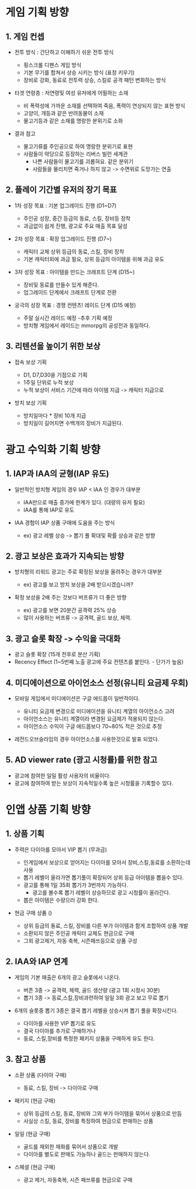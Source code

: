 # 게임 기획 방향
## 1. 게임 컨셉
- 전투 방식 : 간단하고 이해하기 쉬운 전투 방식
  - 횡스크롤 디펜스 게임 방식
  - 기본 무기를 합쳐서 상승 시키는 방식 (표창 키우기)
  - 장비로 강화, 동료로 전투력 상승, 스킬로 공격 패턴 변화하는 방식

- 타겟 연령층 : 저연령및 여성 유저에게 어필하는 소재 
  - 비 폭력성에 가까운 소재를 선택하여 죽음, 폭력이 연상되지 않는 표현 방식
  - 고양이, 개등과 같은 반려동물이 소재
  - 물고기등과 같은 소재를 명랑한 분위기로 소화  

- 결과 참고
  - 물고기류를 주인공으로 하여 명랑한 분위기로 표현
  - 사람들이 악당으로 등장하는 리버스 빌런 세계관
    - 나쁜 사람들이 물고기를 괴롭혀요. 같은 분위기
    - 사람들을 물리치면 죽거나 하지 않고 -> 수면위로 도망가는 연출 

## 2. 플레이 기간별 유저의 장기 목표
- 1차 성장 목표 : 기본 업그레이드 진행 (D1~D7)
  - 주인공 성장, 중간 등급의 동료, 스킬, 장비등 장착
  - 과금없이 쉽게 진행, 광고로 주요 매출 목표 달성

- 2차 성장 목표 : 확장 업그레이드 진행 (D7~)
  - 캐릭터 교체 상위 등급의 동료, 스킬, 장비 장착
  - 기본 캐릭터외에 과금 필요, 상위 등급의 아이템을 위해 과금 유도

- 3차 성장 목표 : 아이템을 만드는 크래프트 단계 (D15~)
  - 장비및 동료를 만들수 있게 해준다.
  - 업그레이드 단계에서 크래프트 단계로 전환

- 궁극의 성장 목표 : 경쟁 컨텐츠! 레이드 단계 (D15 예정)
  - 주말 실시간 레이드 예정 -추후 기획 예정
  - 방치형 게임에서 레이드는 mmorpg의 공성전과 동일하다.

## 3. 리텐션을 높이기 위한 보상
- 접속 보상 기획
  - D1, D7,D30을 기점으로 기획
  - 1주일 단위로 누적 보상
  - 누적 보상이 서비스 기간에 따라 아이템 지급 -> 캐릭터 지급으로

- 방치  보상 기획
  - 방치일마다 * 장비 10개 지급
  - 방치일이 길어지면 수백개의 장비가 지급된다.


# 광고 수익화 기획 방향
## 1. IAP과 IAA의 균형(IAP 유도)
- 일반적인 방치형 게임의 경우 IAP < IAA 인 경우가 대부분
  - IAA만으로 매출 증가에 한계가 있다. (대량의 유저 필요)
  - IAA를 통해 IAP로 유도

- IAA 경험이 IAP 상품 구매에 도움을 주는 방식
  - ex) 광고 레벨 상승 -> 뽑기 풀 확대및 확률 상승과 같은 방향

## 2. 광고 보상은 효과가 지속되는 방향
- 방치형의 리워드 광고는 주로 확정된 보상을 올려주는 경우가 대부분
  - ex) 광고를 보고 방치 보상을 2배 받으시겠습니까?

- 확정 보상을 2배 주는 것보다 버프류가 더 좋은 방향
  - ex) 광고를 보면 20분간 공격력 25% 상승
  - 많이 사용하는 버프류 -> 공격력, 골드 보상, 체력.

## 3. 광고 슬롯 확장 -> 수익을 극대화
- 광고 슬롯 확장 (15개 전후로 분산 기획)
- Recency Effect (1~5번째 노출 광고에 주요 컨텐츠를 붙인다. - 단가가 높음) 

## 4. 미디에이션으로 아이언소스 선정(유니티 요금제 우회)
- 모바일 게임에서 미디에이션은 구글 에드몹이 일반적이다.
  - 유니티 요금제 변경으로 미디에이션을 유니티 계열의 아이언소스 고려
  - 아이언소스는 유니티 계열이라 변경된 요금제가 적용되지 않는다.
  - 아이언소스 수익이 구글 에드몹보다 70~80% 적은 것으로 추정

- 레전드오브슬라임의 경우 아이언소스를 사용한것으로 발표 되었다.

## 5. AD viewer rate (광고 시청률)를 위한 참고
- 광고에 참여한 일일 활성 사용자의 비율이다.
- 광고에 참여하여 받는 보상이 지속적일수록 높은 시청률을 기록할수 있다.

# 인앱 상품 기획 방향
## 1. 상품 기획
- 주력은 다이아를 모아서 VIP 뽑기 (무과금)
  - 인게임에서 보상으로 얻어지는 다이아를 모아서 장비,스킬,동료를 소환하는데 사용
  - 뽑기 레벨이 올라가면 뽑기풀이 확장되어 상위 등급 아이템을 뽑을수 있다.
  - 광고를 통해 1일 35회 뽑기가 3번까지 가능하다.
    - 광고를 볼수록 뽑기 레벨이 상승하므로 광고 시청률이 올라간다. 
  - 뽑은 아이템은 수량으러 강화 한다. 

- 현금 구매 상품 ()
  - 상위 등급의 둉료, 스킬, 장비를 다른 부가 아이템과 함게 조합하여 상품 개발
  - 소환되지 않은 주인공 캐릭터 교체도 현금으로 구매
  - 그외 광고제거, 자동 축복, 시즌패쓰등으로 상품 구성

## 2. IAA와 IAP 연계
- 게임의 기본 매출은 6개의 광고 슬롯에서 나온다.
  - 버픈 3종 -> 공격력, 체력, 골드 생산량 (광고 1회 시정시 30분)
  - 뽑기 3종 -> 동료,스킬,장비과련하여 일일 3회 광고 보고 무료 뽑기

- 6개의 슬롯중 뽑기 3종은 결국 뽑기 레벨을 상승시켜 뽑기 풀을 확장시킨다.
  - 다이아를 사용한 VIP 뽑기로 유도
  - 결국 다이아를 추가로 구매하거나
  - 동료, 스킬,장비를 특정한 패키지 상품을 구매하게 유도 한다.

## 3. 참고 상품
- 소환 상품 (다이아 구매)
  - 동료, 스킬, 장비 -> 다이아로 구매

- 패키지 (현금 구매)
  - 상위 등급의 스킬, 동료, 장비와 그외 부가 아이템을 묶어서 상품으로 만듬
  - 사실상 스킬, 동료, 장비를 특정하여 현금으로 판매하는 상품

- 일일 (현금 구매)
  - 골드를 재외한 재화를 묶어서 상품으로 개발
  - 다이아를 별도로 판매도 가능하나 골드는 판매하지 않는다.

- 스페셜 (현금 구매)
  - 광고 제거, 자동축복, 시즌 패쓰류를 현금으로 구매 
